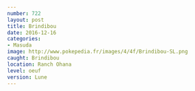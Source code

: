 ```yaml
---
number: 722
layout: post
title: Brindibou
date: 2016-12-16
categories:
- Masuda
image: http://www.pokepedia.fr/images/4/4f/Brindibou-SL.png
caught: Brindibou
location: Ranch Ohana
level: oeuf
version: Lune
---
```

